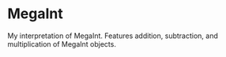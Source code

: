 # MegaInt
My interpretation of MegaInt. Features addition, subtraction, and multiplication of MegaInt objects.
